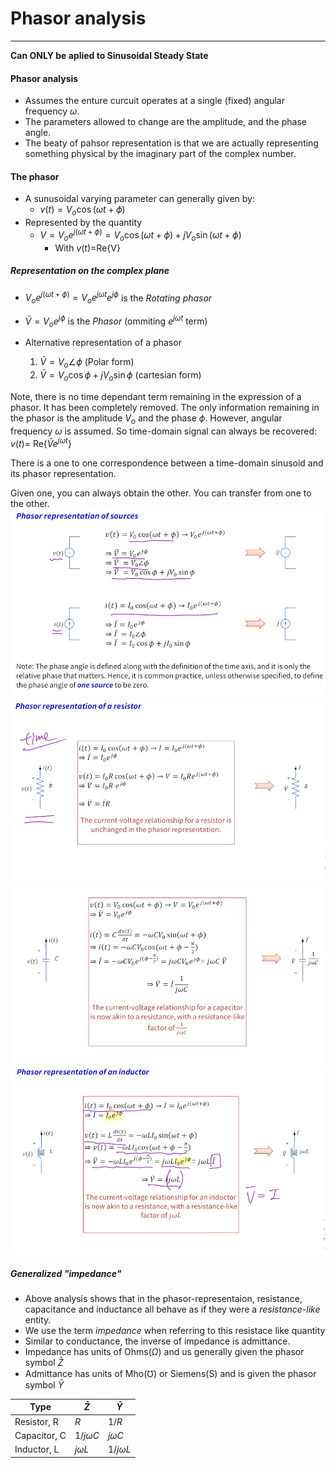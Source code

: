 # Phasor analysis
---
**Can ONLY be aplied to Sinusoidal Steady State**


#### Phasor analysis
- Assumes the enture curcuit operates at a single (fixed) angular frequency $\omega$.
- The parameters allowed to change are the amplitude, and the phase angle.
- The beaty of pahsor representation is that we are actually representing something physical by the imaginary part of the complex number.

#### The phasor
- A sunusoidal varying parameter can generally given by:
  - $v(t) = V_o\cos(\omega t+\phi)$
- Represented by the quantity
  - $V=V_oe^{j(\omega t +\phi)} = V_o\cos(\omega t+\phi)+jV_o\sin(\omega t+\phi)$
    - With $v(t)=$Re{V}

##### Representation on the complex plane
- $V_oe^{j(\omega t +\phi)} = V_oe^{j\omega t}e^{j\phi}$ is the *Rotating phasor*
- $\bar{V} = V_oe^{j\phi}$ is the *Phasor* (ommiting $e^{j\omega t}$ term)


- Alternative representation of a phasor
  
  1. $\bar{V} = V_o \angle \phi$ (Polar form)
  2. $\bar{V} = V_o\cos\phi+jV_o\sin\phi$ (cartesian form)
   
Note, there is no time dependant term remaining in the expression of a phasor. It has been completely removed.
The only information remaining in the phasor is the amplitude $V_o$ and the phase $\phi$.
However, angular frequency $\omega$ is assumed. So time-domain signal can always be recovered:
$v(t)=$ Re{$\bar{V}e^{j\omega t}$}

There is a one to one correspondence between a time-domain sinusoid and its phasor representation.

Given one, you can always obtain the other. You can transfer from one to the other.
![](/assets/phasorRep.png)
![](/assets/phasorRes.png)
![](/assets/phasorCap.png)
![](/assets/phasorInd.png)


##### Generalized "impedance"
- Above analysis shows that in the phasor-representaion, resistance, capacitance and inductance all behave as if they were a *resistance-like* entity.
- We use the term *impedance* when referring to this resistace like quantity
- Similar to conductance, the inverse of impedance is admittance.
- Impedance has units of Ohms($\Omega$) and us generally given the phasor symbol $\bar{Z}$
- Admittance has units of Mho($\mho$) or Siemens(S) and is given the phasor symbol $\bar{Y}$

| Type  |  $\bar{Z}$ |$\bar{Y}$|
|---|---|---|
| Resistor, R  | $R$  |$1/R$|
| Capacitor, C  | $1/j\omega C$  | $j\omega C$ |
| Inductor, L  |  $j\omega L$ | $1/j\omega L$ |
